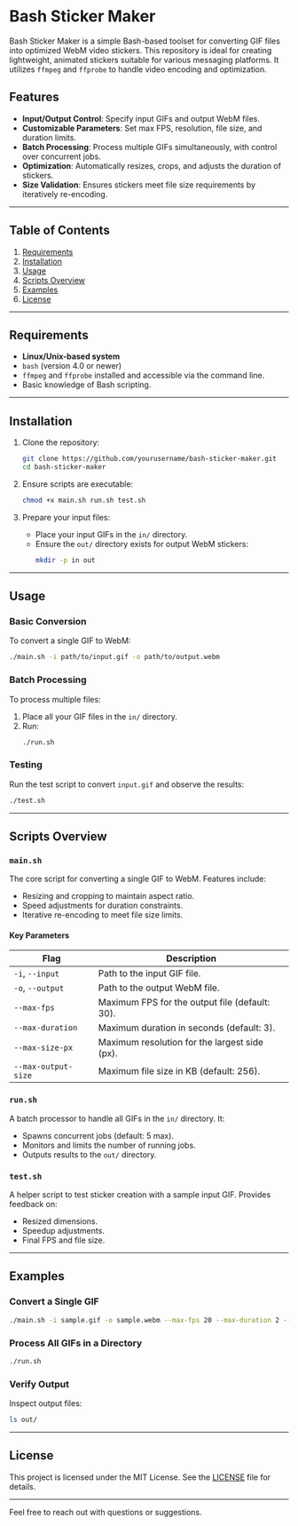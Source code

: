
# Bash Sticker Maker

Bash Sticker Maker is a simple Bash-based toolset for converting GIF files into optimized WebM video stickers. This repository is ideal for creating lightweight, animated stickers suitable for various messaging platforms. It utilizes `ffmpeg` and `ffprobe` to handle video encoding and optimization.

## Features

- **Input/Output Control**: Specify input GIFs and output WebM files.
- **Customizable Parameters**: Set max FPS, resolution, file size, and duration limits.
- **Batch Processing**: Process multiple GIFs simultaneously, with control over concurrent jobs.
- **Optimization**: Automatically resizes, crops, and adjusts the duration of stickers.
- **Size Validation**: Ensures stickers meet file size requirements by iteratively re-encoding.

---

## Table of Contents

1. [Requirements](#requirements)
2. [Installation](#installation)
3. [Usage](#usage)
4. [Scripts Overview](#scripts-overview)
5. [Examples](#examples)
6. [License](#license)

---

## Requirements

- **Linux/Unix-based system**
- `bash` (version 4.0 or newer)
- `ffmpeg` and `ffprobe` installed and accessible via the command line.
- Basic knowledge of Bash scripting.

---

## Installation

1. Clone the repository:
    ```bash
    git clone https://github.com/yourusername/bash-sticker-maker.git
    cd bash-sticker-maker
    ```

2. Ensure scripts are executable:
    ```bash
    chmod +x main.sh run.sh test.sh
    ```

3. Prepare your input files:
    - Place your input GIFs in the `in/` directory.
    - Ensure the `out/` directory exists for output WebM stickers:
      ```bash
      mkdir -p in out
      ```

---

## Usage

### Basic Conversion

To convert a single GIF to WebM:
```bash
./main.sh -i path/to/input.gif -o path/to/output.webm
```

### Batch Processing

To process multiple files:
1. Place all your GIF files in the `in/` directory.
2. Run:
   ```bash
   ./run.sh
   ```

### Testing

Run the test script to convert `input.gif` and observe the results:
```bash
./test.sh
```

---

## Scripts Overview

### `main.sh`

The core script for converting a single GIF to WebM. Features include:
- Resizing and cropping to maintain aspect ratio.
- Speed adjustments for duration constraints.
- Iterative re-encoding to meet file size limits.

#### Key Parameters
| Flag               | Description                                   |
|--------------------|-----------------------------------------------|
| `-i`, `--input`    | Path to the input GIF file.                  |
| `-o`, `--output`   | Path to the output WebM file.                |
| `--max-fps`        | Maximum FPS for the output file (default: 30).|
| `--max-duration`   | Maximum duration in seconds (default: 3).    |
| `--max-size-px`    | Maximum resolution for the largest side (px).|
| `--max-output-size`| Maximum file size in KB (default: 256).      |

### `run.sh`

A batch processor to handle all GIFs in the `in/` directory. It:
- Spawns concurrent jobs (default: 5 max).
- Monitors and limits the number of running jobs.
- Outputs results to the `out/` directory.

### `test.sh`

A helper script to test sticker creation with a sample input GIF. Provides feedback on:
- Resized dimensions.
- Speedup adjustments.
- Final FPS and file size.

---

## Examples

### Convert a Single GIF
```bash
./main.sh -i sample.gif -o sample.webm --max-fps 20 --max-duration 2 --max-size-px 512 --max-output-size 300
```

### Process All GIFs in a Directory
```bash
./run.sh
```

### Verify Output
Inspect output files:
```bash
ls out/
```

---

## License

This project is licensed under the MIT License. See the [LICENSE](LICENSE) file for details.

---

Feel free to reach out with questions or suggestions.
